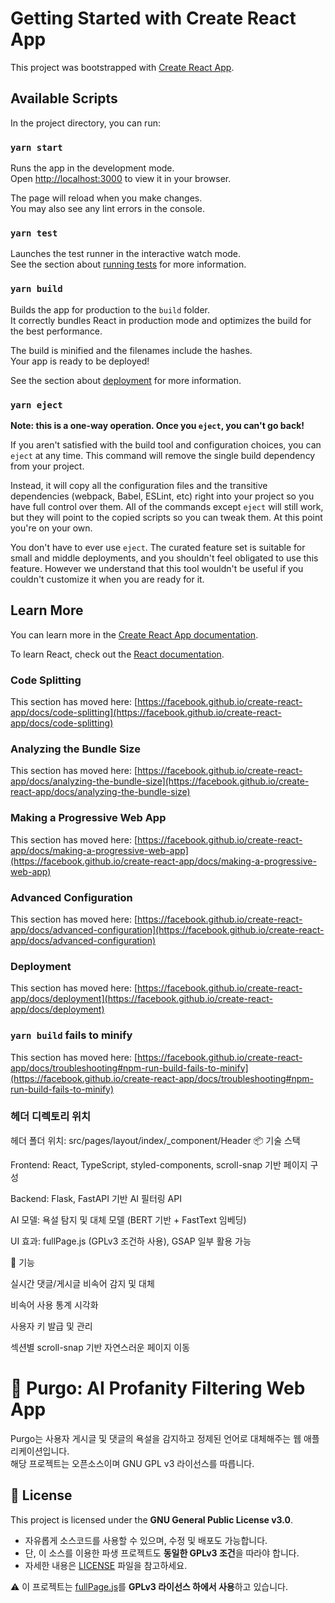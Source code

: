 # Getting Started with Create React App

This project was bootstrapped with [Create React App](https://github.com/facebook/create-react-app).

## Available Scripts

In the project directory, you can run:

### `yarn start`

Runs the app in the development mode.\
Open [http://localhost:3000](http://localhost:3000) to view it in your browser.

The page will reload when you make changes.\
You may also see any lint errors in the console.

### `yarn test`

Launches the test runner in the interactive watch mode.\
See the section about [running tests](https://facebook.github.io/create-react-app/docs/running-tests) for more information.

### `yarn build`

Builds the app for production to the `build` folder.\
It correctly bundles React in production mode and optimizes the build for the best performance.

The build is minified and the filenames include the hashes.\
Your app is ready to be deployed!

See the section about [deployment](https://facebook.github.io/create-react-app/docs/deployment) for more information.

### `yarn eject`

**Note: this is a one-way operation. Once you `eject`, you can't go back!**

If you aren't satisfied with the build tool and configuration choices, you can `eject` at any time. This command will remove the single build dependency from your project.

Instead, it will copy all the configuration files and the transitive dependencies (webpack, Babel, ESLint, etc) right into your project so you have full control over them. All of the commands except `eject` will still work, but they will point to the copied scripts so you can tweak them. At this point you're on your own.

You don't have to ever use `eject`. The curated feature set is suitable for small and middle deployments, and you shouldn't feel obligated to use this feature. However we understand that this tool wouldn't be useful if you couldn't customize it when you are ready for it.

## Learn More

You can learn more in the [Create React App documentation](https://facebook.github.io/create-react-app/docs/getting-started).

To learn React, check out the [React documentation](https://reactjs.org/).

### Code Splitting

This section has moved here: [https://facebook.github.io/create-react-app/docs/code-splitting](https://facebook.github.io/create-react-app/docs/code-splitting)

### Analyzing the Bundle Size

This section has moved here: [https://facebook.github.io/create-react-app/docs/analyzing-the-bundle-size](https://facebook.github.io/create-react-app/docs/analyzing-the-bundle-size)

### Making a Progressive Web App

This section has moved here: [https://facebook.github.io/create-react-app/docs/making-a-progressive-web-app](https://facebook.github.io/create-react-app/docs/making-a-progressive-web-app)

### Advanced Configuration

This section has moved here: [https://facebook.github.io/create-react-app/docs/advanced-configuration](https://facebook.github.io/create-react-app/docs/advanced-configuration)

### Deployment

This section has moved here: [https://facebook.github.io/create-react-app/docs/deployment](https://facebook.github.io/create-react-app/docs/deployment)

### `yarn build` fails to minify

This section has moved here: [https://facebook.github.io/create-react-app/docs/troubleshooting#npm-run-build-fails-to-minify](https://facebook.github.io/create-react-app/docs/troubleshooting#npm-run-build-fails-to-minify)

### 헤더 디렉토리 위치
헤더 폴더 위치: src/pages/layout/index/_component/Header
📦 기술 스택

Frontend: React, TypeScript, styled-components, scroll-snap 기반 페이지 구성

Backend: Flask, FastAPI 기반 AI 필터링 API

AI 모델: 욕설 탐지 및 대체 모델 (BERT 기반 + FastText 임베딩)

UI 효과: fullPage.js (GPLv3 조건하 사용), GSAP 일부 활용 가능

🧪 기능

실시간 댓글/게시글 비속어 감지 및 대체

비속어 사용 통계 시각화

사용자 키 발급 및 관리

섹션별 scroll-snap 기반 자연스러운 페이지 이동

# 🧼 Purgo: AI Profanity Filtering Web App

Purgo는 사용자 게시글 및 댓글의 욕설을 감지하고 정제된 언어로 대체해주는 웹 애플리케이션입니다.  
해당 프로젝트는 오픈소스이며 GNU GPL v3 라이선스를 따릅니다.

## 🧾 License

This project is licensed under the **GNU General Public License v3.0**.

- 자유롭게 소스코드를 사용할 수 있으며, 수정 및 배포도 가능합니다.
- 단, 이 소스를 이용한 파생 프로젝트도 **동일한 GPLv3 조건**을 따라야 합니다.
- 자세한 내용은 [LICENSE](./LICENSE) 파일을 참고하세요.

⚠️ 이 프로젝트는 [fullPage.js](https://alvarotrigo.com/fullPage/)를 **GPLv3 라이선스 하에서 사용**하고 있습니다.
